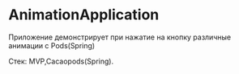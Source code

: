 # AnimationApplication

Приложение демонстрирует при нажатие на кнопку различные анимации с Pods(Spring)

Стек: MVP,Cacaopods(Spring).
